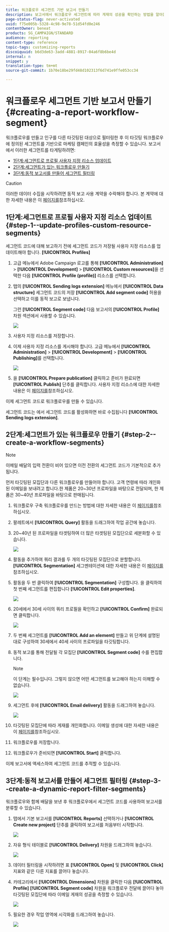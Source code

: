 ```yaml
---
title: 워크플로우 세그먼트 기반 보고서 만들기
description: 보고서에서 워크플로우 세그먼트에 따라 게재의 성공을 확인하는 방법을 알아봅니다.
page-status-flag: never-activated
uuid: f75e005b-5328-4c98-9e78-51d54fd0e246
contentOwner: beneat
products: SG_CAMPAIGN/STANDARD
audience: reporting
content-type: reference
topic-tags: customizing-reports
discoiquuid: b6d3de63-3add-4881-8917-04a6f8b6be4d
internal: n
snippet: y
translation-type: tm+mt
source-git-commit: 1b70e18be29fd48d102313f6d741e9ffe053cc34

---
```



# 워크플로우 세그먼트 기반 보고서 만들기{#creating-a-report-workflow-segment}

워크플로우를 만들고 인구를 다른 타깃팅된 대상으로 필터링한 후 이 타깃팅 워크플로우에 정의된 세그먼트를 기반으로 마케팅 캠페인의 효율성을 측정할 수 있습니다.
보고서에서 이러한 세그먼트를 타게팅하려면:

* [1단계:세그먼트로 프로필 사용자 지정 리소스 업데이트](#step-1--update-profiles-custom-resource-segments)
* [2단계:세그먼트가 있는 워크플로우 만들기](#step-2--create-a-workflow-segments)
* [3단계:동적 보고서를 만들어 세그먼트 필터링](#step-3--create-a-dynamic-report-filter-segments)

>[!CAUTION]
>이러한 데이터 수집을 시작하려면 동적 보고 사용 계약을 수락해야 합니다.
>본 계약에 대한 자세한 내용은 이 [페이지를](../../reporting/using/about-dynamic-reports.md#dynamic-reporting-usage-agreement)참조하십시오.

## 1단계:세그먼트로 프로필 사용자 지정 리소스 업데이트{#step-1--update-profiles-custom-resource-segments}

세그먼트 코드에 대해 보고하기 전에 세그먼트 코드가 저장될 사용자 지정 리소스를 업데이트해야 합니다. **[!UICONTROL Profiles]**

1. 고급 메뉴에서 Adobe Campaign 로고를 통해 **[!UICONTROL Administration]** &gt; **[!UICONTROL Development]** &gt; **[!UICONTROL Custom resources]**&#x200B;을 선택한 다음 **[!UICONTROL Profile (profile)]** 리소스를 선택합니다.
1. 탭의 **[!UICONTROL Sending logs extension]** 메뉴에서 **[!UICONTROL Data structure]** 세그먼트 코드의 저장 **[!UICONTROL Add segment code]** 허용을 선택하고 이를 동적 보고로 보냅니다.

   그런 **[!UICONTROL Segment code]** 다음 보고서의 **[!UICONTROL Profile]** 차원 섹션에서 사용할 수 있습니다.

   ![](assets/report_segment_4.png)

1. 사용자 지정 리소스를 저장합니다.

1. 이제 사용자 지정 리소스를 게시해야 합니다.
고급 메뉴에서 **[!UICONTROL Administration]** &gt; **[!UICONTROL Development]** &gt; **[!UICONTROL Publishing]**&#x200B;를 선택합니다.

   ![](assets/custom_profile_7.png)

1. 을 **[!UICONTROL Prepare publication]** 클릭하고 준비가 완료되면 **[!UICONTROL Publish]** 단추를 클릭합니다. 사용자 지정 리소스에 대한 자세한 내용은 이 [페이지를](../../developing/using/updating-the-database-structure.md)참조하십시오.

이제 세그먼트 코드로 워크플로우를 만들 수 있습니다.

세그먼트 코드는 에서 세그먼트 코드를 활성화하면 바로 수집됩니다 **[!UICONTROL Sending logs extension]**.

## 2단계:세그먼트가 있는 워크플로우 만들기 {#step-2--create-a-workflow-segments}

>[!NOTE]
>이메일 배달의 입력 전환이 비어 있으면 이전 전환의 세그먼트 코드가 기본적으로 추가됩니다.

먼저 타깃팅된 모집단과 다른 워크플로우를 만들어야 합니다. 고객 연령에 따라 개인화된 이메일을 보내려고 합니다.한 제품은 20~30년 프로파일을 바탕으로 전달되며, 한 제품은 30~40년 프로파일을 바탕으로 판매됩니다.

1. 워크플로우 구축 워크플로우를 만드는 방법에 대한 자세한 내용은 이 [페이지를](../../automating/using/building-a-workflow.md)참조하십시오.

1. 팔레트에서 **[!UICONTROL Query]** 활동을 드래그하여 작업 공간에 놓습니다.

1. 20~40년 된 프로파일을 타겟팅하여 더 많은 타겟팅된 모집단으로 세분화할 수 있습니다.

   ![](assets/report_segment_1.png)

1. 활동을 추가하여 쿼리 결과를 두 개의 타깃팅된 모집단으로 분할합니다. **[!UICONTROL Segmentation]** 세그멘테이션에 대한 자세한 내용은 이 [페이지를](../../automating/using/targeting-data.md#segmenting-data)참조하십시오.

1. 활동을 두 번 클릭하여 **[!UICONTROL Segmentation]** 구성합니다. 을 클릭하여 첫 번째 세그먼트를 편집합니다 **[!UICONTROL Edit properties]**.

   ![](assets/report_segment_7.png)

1. 20세에서 30세 사이의 쿼리 프로필을 확인하고 **[!UICONTROL Confirm]** 완료되면 클릭합니다.

   ![](assets/report_segment_8.png)

1. 두 번째 세그먼트를 **[!UICONTROL Add an element]** 만들고 위 단계에 설명된 대로 구성하여 30세에서 40세 사이의 프로파일을 타깃팅합니다.

1. 동적 보고를 통해 전달될 각 모집단 **[!UICONTROL Segment code]** 수를 편집합니다.

   >[!NOTE]
   >이 단계는 필수입니다. 그렇지 않으면 어떤 세그먼트를 보고해야 하는지 이해할 수 없습니다.

   ![](assets/report_segment_9.png)

1. 세그먼트 후에 **[!UICONTROL Email delivery]** 활동을 드래그하여 놓습니다.

   ![](assets/report_segment_3.png)

1. 타깃팅된 모집단에 따라 게재를 개인화합니다. 이메일 생성에 대한 자세한 내용은 이 [페이지를](../../designing/using/designing-content-in-adobe-campaign.md)참조하십시오.

1. 워크플로우를 저장합니다.

1. 워크플로우가 준비되면 **[!UICONTROL Start]** 클릭합니다.

이제 보고서에 액세스하여 세그먼트 코드를 추적할 수 있습니다.

## 3단계:동적 보고서를 만들어 세그먼트 필터링 {#step-3--create-a-dynamic-report-filter-segments}

워크플로우와 함께 배달을 보낸 후 워크플로우에서 세그먼트 코드를 사용하여 보고서를 분류할 수 있습니다.

1. 탭에서 기본 보고서를 **[!UICONTROL Reports]** 선택하거나 **[!UICONTROL Create new project]** 단추를 클릭하여 보고서를 처음부터 시작합니다.

   ![](assets/custom_profile_18.png)
1. 자유 형식 테이블로 **[!UICONTROL Delivery]** 차원을 드래그하여 놓습니다.

   ![](assets/report_segment_5.png)

1. 데이터 필터링을 시작하려면 표 **[!UICONTROL Open]** 및 **[!UICONTROL Click]** 지표와 같은 다른 지표를 끌어다 놓습니다.
1. 카테고리에서 **[!UICONTROL Dimensions]** 차원을 클릭한 다음 **[!UICONTROL Profile]** **[!UICONTROL Segment code]** 차원을 워크플로우 전달에 끌어다 놓아 타깃팅된 모집단에 따라 이메일 게재의 성공을 측정할 수 있습니다.

   ![](assets/report_segment_6.png)

1. 필요한 경우 작업 영역에 시각화를 드래그하여 놓습니다.

   ![](assets/report_segment_10.png)
